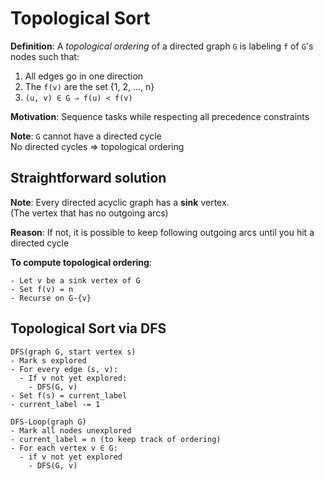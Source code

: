 # Topological Sort

**Definition**: A *topological ordering* of a directed graph `G` is labeling `f` of `G`'s nodes such that:
1. All edges go in one direction
2. The `f(v)` are the set {1, 2, ..., n}
3. `(u, v) ∈ G ⇒ f(u) < f(v)`

**Motivation**: Sequence tasks while respecting all precedence constraints

**Note**: `G` cannot have a directed cycle  
No directed cycles ⇒ topological ordering

## Straightforward solution
**Note**: Every directed acyclic graph has a **sink** vertex.  
(The vertex that has no outgoing arcs)

**Reason**: If not, it is possible to keep following outgoing arcs until you hit a directed cycle

**To compute topological ordering**:
```
- Let v be a sink vertex of G
- Set f(v) = n
- Recurse on G-{v}
```

## Topological Sort via DFS
```
DFS(graph G, start vertex s)
- Mark s explored
- For every edge (s, v):
  - If v not yet explored:
    - DFS(G, v)
- Set f(s) = current_label
- current_label -= 1
```

```
DFS-Loop(graph G)
- Mark all nodes unexplored
- current_label = n (to keep track of ordering)
- For each vertex v ∈ G:
  - if v not yet explored
    - DFS(G, v)
```
